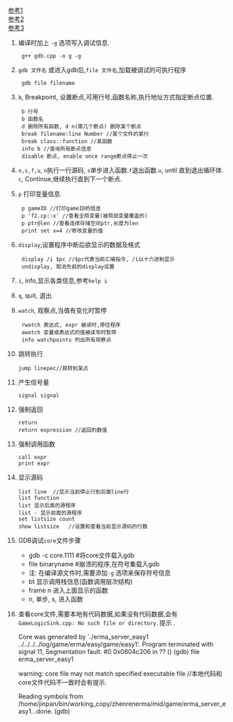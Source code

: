 [参考1](http://www.cnblogs.com/ggjucheng/archive/2011/12/14/2288004.html#_Toc311658074)  
[参考2](http://blog.csdn.net/haoel/article/details/2879)  
[参考3](http://www.programlife.net/gdb-manual.html)  

1. 编译时加上 `-g` 选项写入调试信息.

		g++ gdb.cpp -o g -g

2. `gdb 文件名` 或进入gdb后,`file 文件名`,加载被调试的可执行程序

		gdb file filename


3. `b`, Breakpoint, 设置断点,可用行号,函数名称,执行地址方式指定断点位置.

		b 行号
 		b 函数名
		d 删除所有函数, d n(第几个断点) 删除某个断点
		break filename:line Number //某个文件的某行
		break class::function //某函数
		info b //查询所有断点信息
		disable 断点, enable once range断点停止一次

4. `n,s,f,u`, `n`执行一行源码, `s`单步进入函数.`f`退出函数.`u`, until 直到退出循环体. `c`, Continue,继续执行直到下一个断点.
5. `p` 打印变量信息.

		p gameID //打印gameID的信息
		p 'f2.cp::x' //查看全局变量(被局部变量覆盖的)
		p ptr@len //查看连续存储空间ptr,长度为len
		print set x=4 //修改变量的值

6. `display`,设置程序中断后欲显示的数据及格式

		display /i $pc //$pc代表当前汇编指令, /i以十六进制显示
		undisplay, 取消先前的display设置

7. `i`, info,显示各类信息,参考`help i`
8. `q`, quit, 退出 
9. `watch`, 观察点,当值有变化时暂停

		rwatch 表达式, expr 被读时,停住程序
		awatch 变量或表达式的值被读写时暂停
		info watchpoints 列出所有观察点

10. 跳转执行

		jump linepec//跳转到某点
11. 产生信号量
		
		signal signal

12. 强制返回

		return 
		return expression //返回的数值

13. 强制调用函数

		call expr
		print expr

14. 显示源码

		list line  //显示当前停止行到后面line行
		list function
		list 显示后面的源程序
		list - 显示前面的源程序
		set listsize count
		show listsize   //设置和查看当前显示源码的行数

15. GDB调试`core`文件步骤
	- gdb -c core.1111 #将core文件载入gdb
	- file binaryname  #崩溃的程序,在符号集载入gdb
	- 注: 在编译源文件时,需要添加`-g` 选项来保存符号信息
	- bt 显示调用栈信息(函数调用层次结构)
	- frame n 进入上面显示的函数
	- n, 单步, s, 进入函数

16.  查看core文件,需要本地有代码数据,如果没有代码数据,会有`GameLogicSink.cpp: No such file or directory.`提示 .

		
		Core was generated by `./erma_server_easy1 ../../../../log/game/erma/easy/game/easy1'.
		Program terminated with signal 11, Segmentation fault.
		#0  0x0804c206 in ?? ()
		(gdb) file erma_server_easy1
 
		warning: core file may not match specified executable file //本地代码和core文件代码不一致时会有提示.

		Reading symbols from /home/jinpan/bin/working_copy/zhenrenerma/mid/game/erma_server_easy1...done.
		(gdb) 
	
	
